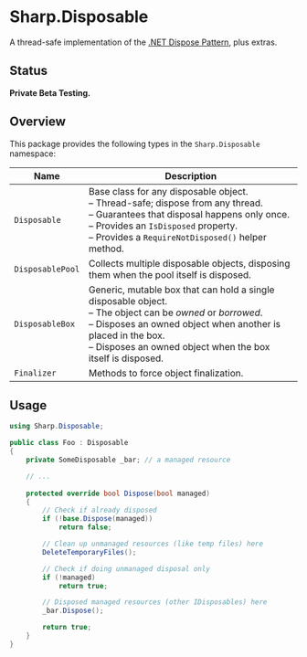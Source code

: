# Sharp.Disposable

A thread-safe implementation of the [.NET Dispose Pattern](https://docs.microsoft.com/en-us/dotnet/standard/design-guidelines/dispose-pattern), plus extras.

## Status

**Private Beta Testing.**

## Overview

This package provides the following types in the `Sharp.Disposable` namespace:

Name             | Description
-----------------|------------
`Disposable`     | Base class for any disposable object.<br>– Thread-safe; dispose from any thread.<br>– Guarantees that disposal happens only once.<br>– Provides an `IsDisposed` property.<br>– Provides a `RequireNotDisposed()` helper method.
`DisposablePool` | Collects multiple disposable objects, disposing them when the pool itself is disposed.
`DisposableBox`  | Generic, mutable box that can hold a single disposable object.<br>– The object can be *owned* or *borrowed*.<br>– Disposes an owned object when another is placed in the box.<br>– Disposes an owned object when the box itself is disposed.
`Finalizer`      | Methods to force object finalization.

## Usage

```csharp
using Sharp.Disposable;

public class Foo : Disposable
{
    private SomeDisposable _bar; // a managed resource

    // ...
    
    protected override bool Dispose(bool managed)
    {
        // Check if already disposed
        if (!base.Dispose(managed))
            return false;

        // Clean up unmanaged resources (like temp files) here
        DeleteTemporaryFiles();

        // Check if doing unmanaged disposal only
        if (!managed)
            return true;

        // Disposed managed resources (other IDisposables) here
        _bar.Dispose();

        return true;
    }
}
```
